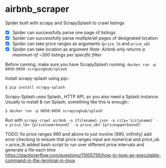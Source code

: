 # airbnb_scraper

Spider built with scrapy and ScrapySplash to crawl listings

- [x] Spider can successfully parse one page of listings  
- [x] Spider can successfully parse mutliple/all pages of designated location
- [x] Spider can take price ranges as arguments (`price_lb` and `price_ub`)
- [x] Spider can take location as argument
*Note: Airbnb only returns a maximum of ~300 listings per specific filter*

Before running, make sure you have ScrapySplash running.
`docker run -p 8050:8050 scrapinghub/splash`  

Install scrapy-splash using pip::

    $ pip install scrapy-splash  

Scrapy-Splash uses Splash_ HTTP API, so you also need a Splash instance.
Usually to install & run Splash, something like this is enough::

    $ docker run -p 8050:8050 scrapinghub/splash  

Run with `scrapy crawl airbnb -o {filename}.json -a city='{cityname}' -a price_lb='{pricelowerbound}' -a price_ub='{priceupperbound}'`

TODO:
fix price ranges 990 and above to just involve [990, inifinity]
add error checking to ensure that price ranges input are numerical and price_ub > price_lb
added bash script to run over different price intervals and generate a file each time
https://stackoverflow.com/questions/11005756/how-to-loop-an-executable-command-in-the-terminal-in-linux
